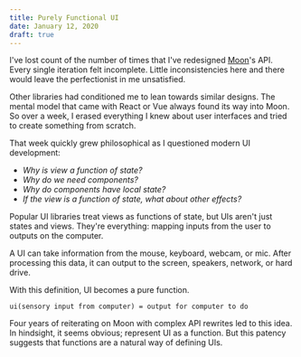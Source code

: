 ```yaml
---
title: Purely Functional UI
date: January 12, 2020
draft: true
---
```


I've lost count of the number of times that I've redesigned [Moon](https://moonjs.org)'s API. Every single iteration felt incomplete. Little inconsistencies here and there would leave the perfectionist in me unsatisfied.

Other libraries had conditioned me to lean towards similar designs. The mental model that came with React or Vue always found its way into Moon. So over a week, I erased everything I knew about user interfaces and tried to create something from scratch.

That week quickly grew philosophical as I questioned modern UI development:

* _Why is view a function of state?_
* _Why do we need components?_
* _Why do components have local state?_
* _If the view is a function of state, what about other effects?_

Popular UI libraries treat views as functions of state, but UIs aren't just states and views. They're everything: mapping inputs from the user to outputs on the computer.

A UI can take information from the mouse, keyboard, webcam, or mic. After processing this data, it can output to the screen, speakers, network, or hard drive.

With this definition, UI becomes a pure function.

```
ui(sensory input from computer) = output for computer to do
```

Four years of reiterating on Moon with complex API rewrites led to this idea. In hindsight, it seems obvious; represent UI as a function. But this patency suggests that functions are a natural way of defining UIs.
